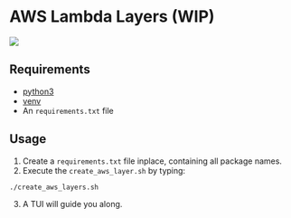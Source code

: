 # AWS Lambda Layers (WIP)

![](https://i.imgur.com/vSa74Rh.gif)

## Requirements

- [python3](https://www.python.org/)
- [venv](https://docs.python.org/3/library/venv.html)
- An `requirements.txt` file

## Usage

1. Create a `requirements.txt` file inplace, containing all package names.
2. Execute the `create_aws_layer.sh` by typing:

```bash
./create_aws_layers.sh
```

3. A TUI will guide you along.


